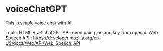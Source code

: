 # voiceChatGPT

This is simple voice chat with AI. 

Tools:
HTML + JS
chatGPT API: need paid plan and key from openai. 
Web Speech API : https://developer.mozilla.org/en-US/docs/Web/API/Web_Speech_API
